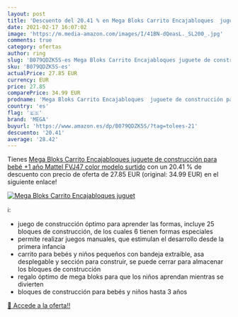 ```yaml
---
layout: post
title: 'Descuento del 20.41 % en Mega Bloks Carrito Encajabloques  juguet'
date: 2021-02-17 16:07:02
image: 'https://m.media-amazon.com/images/I/41BN-dQeasL._SL200_.jpg'
comments: true
category: ofertas
author: ring
slug: 'B079QDZK5S-es Mega Bloks Carrito Encajabloques juguete de construcción...'
sku: 'B079QDZK5S-es'
actualPrice: 27.85 EUR
currency: EUR
price: 27.85
comparePrice: 34.99 EUR
prodname: 'Mega Bloks Carrito Encajabloques  juguete de construcción para bebé +1 año  Mattel FVJ47    color  modelo surtido'
country: 'es'
flag: '🇪🇸'
brand: 'MEGA'
buyurl: 'https://www.amazon.es/dp/B079QDZK5S/?tag=tolees-21'
descuento: '20.41'
average: '28.42'
---
```


Tienes [Mega Bloks Carrito Encajabloques  juguete de construcción para bebé +1 año  Mattel FVJ47    color  modelo surtido](https://www.amazon.es/dp/B079QDZK5S/?tag=tolees-21) con un 20.41 % de descuento con precio de oferta de 27.85 EUR (original: 34.99 EUR) en el siguiente enlace!

[![Mega Bloks Carrito Encajabloques  juguet](https://m.media-amazon.com/images/I/41BN-dQeasL._SL200_.jpg)](https://www.amazon.es/dp/B079QDZK5S/?tag=tolees-21)

ℹ️:

- juego de construcción óptimo para aprender las formas, incluye 25 bloques de construcción, de los cuales 6 tienen formas especiales
- permite realizar juegos manuales, que estimulan el desarrollo desde la primera infancia
- carrito para bebés y niños pequeños con bandeja extraíble, asa desplegable y sección para construir, se puede cerrar para almacenar los bloques de construcción
- regalo óptimo de mega bloks para que los niños aprendan mientras se divierten
- bloques de construcción para bebés y niños hasta 3 años

[🛒 Accede a la oferta!!](https://www.amazon.es/dp/B079QDZK5S/?tag=tolees-21)
